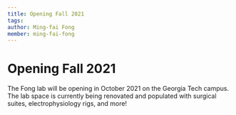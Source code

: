 ```yaml
---
title: Opening Fall 2021
tags:
author: Ming-fai Fong
member: ming-fai-fong
---
```


# Opening Fall 2021

The Fong lab will be opening in October 2021 on the Georgia Tech campus.  The lab space is currently being renovated and populated with surgical suites, electrophysiology rigs, and more!
